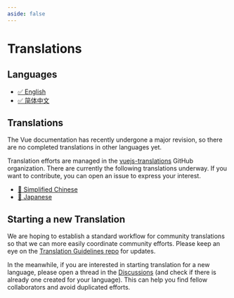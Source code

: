 ```yaml
---
aside: false
---
```


# Translations <sup class="vt-badge wip" />

## Languages

- [✅ English](https://vuejs.org/)
- [✅ 简体中文](https://cn.vuejs.org/)

## Translations

The Vue documentation has recently undergone a major revision, so there are no completed translations in other languages yet.

Translation efforts are managed in the [vuejs-translations](https://github.com/vuejs-translations/) GitHub organization. There are currently the following translations underway. If you want to contribute, you can open an issue to express your interest.

- [🚧 Simplified Chinese](https://github.com/vuejs-translations/docs-zh-cn)
- [🚧 Japanese](https://github.com/vuejs-translations/docs-ja)

## Starting a new Translation

We are hoping to establish a standard workflow for community translations so that we can more easily coordinate community efforts. Please keep an eye on the [Translation Guidelines repo](https://github.com/vuejs-translations/guidelines/blob/main/README.md) for updates.

In the meanwhile, if you are interested in starting translation for a new language, please open a thread in the [Discussions](https://github.com/vuejs-translations/guidelines/discussions) (and check if there is already one created for your language). This can help you find fellow collaborators and avoid duplicated efforts.
